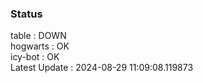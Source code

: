 ### Status


table : DOWN  
hogwarts : OK  
icy-bot : OK  
Latest Update : 2024-08-29 11:09:08.119873
